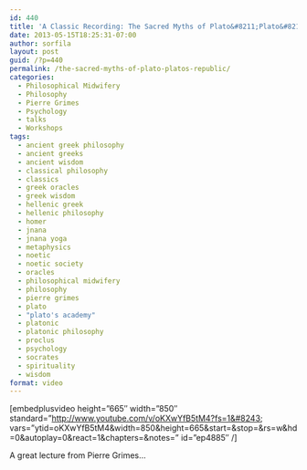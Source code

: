 ```yaml
---
id: 440
title: 'A Classic Recording: The Sacred Myths of Plato&#8211;Plato&#8217;s Republic'
date: 2013-05-15T18:25:31-07:00
author: sorfila
layout: post
guid: /?p=440
permalink: /the-sacred-myths-of-plato-platos-republic/
categories:
  - Philosophical Midwifery
  - Philosophy
  - Pierre Grimes
  - Psychology
  - talks
  - Workshops
tags:
  - ancient greek philosophy
  - ancient greeks
  - ancient wisdom
  - classical philosophy
  - classics
  - greek oracles
  - greek wisdom
  - hellenic greek
  - hellenic philosophy
  - homer
  - jnana
  - jnana yoga
  - metaphysics
  - noetic
  - noetic society
  - oracles
  - philosophical midwifery
  - philosophy
  - pierre grimes
  - plato
  - "plato's academy"
  - platonic
  - platonic philosophy
  - proclus
  - psychology
  - socrates
  - spirituality
  - wisdom
format: video
---
```

[embedplusvideo height=&#8221;665&#8243; width=&#8221;850&#8243; standard=&#8221;http://www.youtube.com/v/oKXwYfB5tM4?fs=1&#8243; vars=&#8221;ytid=oKXwYfB5tM4&width=850&height=665&start=&stop=&rs=w&hd=0&autoplay=0&react=1&chapters=&notes=&#8221; id=&#8221;ep4885&#8243; /]

A great lecture from Pierre Grimes&#8230;
